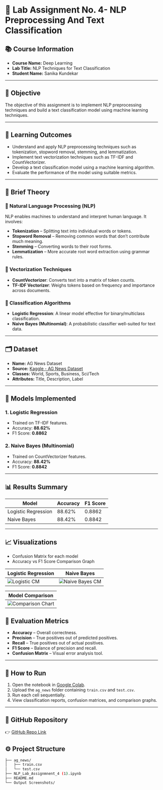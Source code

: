 # 📝 Lab Assignment No. 4- NLP Preprocessing And Text Classification

## 📚 Course Information

- **Course Name:** Deep Learning  
- **Lab Title:** NLP Techniques for Text Classification  
- **Student Name:** Sanika Kundekar  

---

## 🎯 Objective

The objective of this assignment is to implement NLP preprocessing techniques and build a text classification model using machine learning techniques.

---

## 🎯 Learning Outcomes 
- Understand and apply NLP preprocessing techniques such as tokenization, stopword removal, stemming, and lemmatization.
- Implement text vectorization techniques such as TF-IDF and CountVectorizer.
- Develop a text classification model using a machine learning algorithm.
- Evaluate the performance of the model using suitable metrics.

---

## 📖 Brief Theory

### 🔹 Natural Language Processing (NLP)

NLP enables machines to understand and interpret human language. It involves:
- **Tokenization** – Splitting text into individual words or tokens.
- **Stopword Removal** – Removing common words that don’t contribute much meaning.
- **Stemming** – Converting words to their root forms.
- **Lemmatization** – More accurate root word extraction using grammar rules.

### 🔹 Vectorization Techniques

- **CountVectorizer**: Converts text into a matrix of token counts.
- **TF-IDF Vectorizer**: Weighs tokens based on frequency and importance across documents.

### 🔹 Classification Algorithms

- **Logistic Regression**: A linear model effective for binary/multiclass classification.
- **Naive Bayes (Multinomial)**: A probabilistic classifier well-suited for text data.

---

## 🗂 Dataset

- **Name:** AG News Dataset  
- **Source:** [Kaggle - AG News Dataset](https://www.kaggle.com/datasets/amananandrai/ag-news-classification-dataset)  
- **Classes:** World, Sports, Business, Sci/Tech  
- **Attributes:** Title, Description, Label  

---

## 🧠 Models Implemented

### 1. Logistic Regression
- Trained on TF-IDF features.
- Accuracy: **88.62%**
- F1 Score: **0.8862**

### 2. Naive Bayes (Multinomial)
- Trained on CountVectorizer features.
- Accuracy: **88.42%**
- F1 Score: **0.8842**

---

## 📊 Results Summary

| Model               | Accuracy | F1 Score |
|--------------------|----------|----------|
| Logistic Regression| 88.62%   | 0.8862   |
| Naive Bayes        | 88.42%   | 0.8842   |

---
## 📈 Visualizations

- Confusion Matrix for each model
- Accuracy vs F1 Score Comparison Graph

| Logistic Regression | Naive Bayes |
|---------------------|-------------|
| ![Logistic CM](https://github.com/user-attachments/assets/13c0a41d-98a5-4a3b-ac0c-ef60cfe05a3d) | ![Naive Bayes CM](https://github.com/user-attachments/assets/870688c0-2044-4950-9375-74c580e8f0490) |

| Model Comparison |
|------------------|
| ![Comparison Chart](https://github.com/user-attachments/assets/1c5f738b-7052-4eff-ad8f-fc31315b1da9) |


## 🧪 Evaluation Metrics

- **Accuracy** – Overall correctness.
- **Precision** – True positives out of predicted positives.
- **Recall** – True positives out of actual positives.
- **F1 Score** – Balance of precision and recall.
- **Confusion Matrix** – Visual error analysis tool.

---

## 🚀 How to Run

1. Open the notebook in [Google Colab](https://colab.research.google.com/drive/1UhYWeIgNrZ89ciYNcCNjueBwKe1ZvmsB?usp=sharing).
2. Upload the `ag_news` folder containing `train.csv` and `test.csv`.
3. Run each cell sequentially.
4. View classification reports, confusion matrices, and comparison graphs.

---

## 🔗 GitHub Repository

👉 [GitHub Repo Link](https://github.com/meSanika07/DL_PracticalLabAssignmnent_4)

## ⚙️ Project Structure

```bash
├── ag_news/
│   ├── train.csv
│   └── test.csv
├── NLP_Lab_Assignmnent_4 (1).ipynb
├── README.md
└── Output Screenshots/
